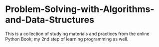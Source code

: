 # Problem-Solving-with-Algorithms-and-Data-Structures
This is a collection of studying materials and practices from the online Python Book; my 2nd step of learning programming as well.
